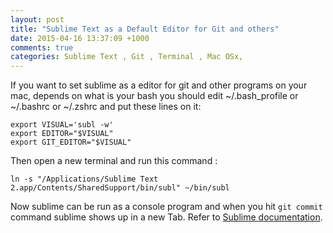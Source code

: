 ```yaml
---
layout: post
title: "Sublime Text as a Default Editor for Git and others"
date: 2015-04-16 13:37:09 +1000
comments: true
categories: Sublime Text , Git , Terminal , Mac OSx, 
---
```

If you want to set sublime as a editor for git and other programs on your mac, depends on what is your bash you should edit  ~/.bash_profile or ~/.bashrc or ~/.zshrc and put these lines on it:

```
export VISUAL='subl -w'
export EDITOR="$VISUAL"
export GIT_EDITOR="$VISUAL"

```

Then open a new terminal and run this command :
```
ln -s "/Applications/Sublime Text 2.app/Contents/SharedSupport/bin/subl" ~/bin/subl
```
 Now sublime can be run as a console program and when you hit ```git commit``` command sublime shows up in a new Tab. Refer to [Sublime documentation](https://www.sublimetext.com/docs/2/osx_command_line.html).
